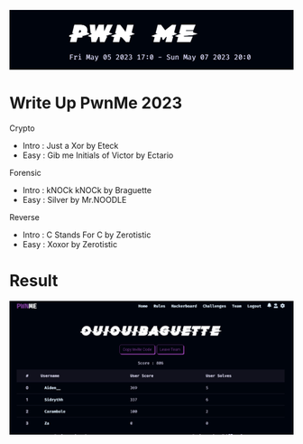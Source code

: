<p align="center">
  <img src="./src/image/pwnme.png"/>
</p>

# Write Up PwnMe 2023

Crypto
- Intro : Just a Xor by Eteck
- Easy  : Gib me Initials of Victor by Ectario

Forensic
- Intro : kNOCk kNOCk by Braguette
- Easy  : Silver by Mr.NOODLE

Reverse
- Intro : C Stands For C by Zerotistic
- Easy  : Xoxor by Zerotistic

# Result
<p align="center">
  <img src="./src/image/ouiOuiBaguette.png"/>
</p>

